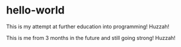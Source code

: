# hello-world



This is my attempt at further education into programming!
Huzzah!

This is me from 3 months in the future and still going strong!
Huzzah!

